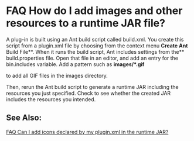 

FAQ How do I add images and other resources to a runtime JAR file?
==================================================================

A plug-in is built using an Ant build script called build.xml. You create this script from a plugin.xml file by choosing from the context menu **Create Ant** Build File**. When it runs the build script, Ant includes settings from the** build.properties file. Open that file in an editor, and add an entry for the bin.includes variable. Add a pattern such as **images/*.gif**

to add all GIF files in the images directory.

  

Then, rerun the Ant build script to generate a runtime JAR including the resources you just specified. Check to see whether the created JAR includes the resources you intended.

  

  

See Also:
---------

[FAQ Can I add icons declared by my plugin.xml in the runtime JAR?](./FAQ_Can_I_add_icons_declared_by_my_plugin_xml_in_the_runtime_JAR.md)



